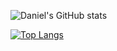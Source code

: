 ![Daniel's GitHub stats](https://github-readme-stats.vercel.app/api?username=Dnakitare&count_private=true&hide=stars,prs,issues,contribs)

[![Top Langs](https://github-readme-stats.vercel.app/api/top-langs/?username=Dnakitare&layout=compact)](https://github.com/Dnakitare/github-readme-stats)
